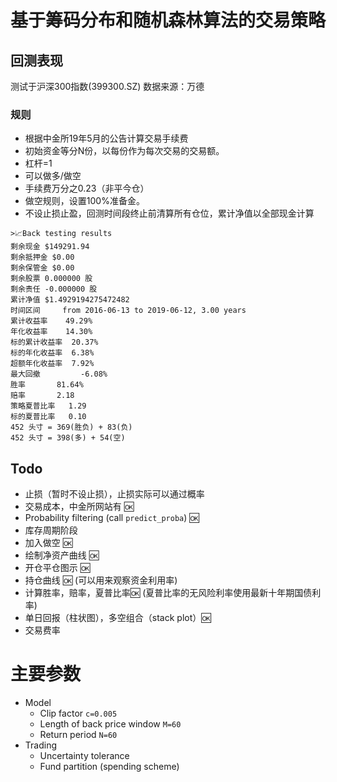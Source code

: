 # 基于筹码分布和随机森林算法的交易策略

## 回测表现
测试于沪深300指数(399300.SZ) 数据来源：万德

### 规则
- 根据中金所19年5月的公告计算交易手续费
- 初始资金等分N份，以每份作为每次交易的交易额。
- 杠杆=1
- 可以做多/做空
- 手续费万分之0.23（非平今仓）
- 做空规则，设置100%准备金。
- 不设止损止盈，回测时间段终止前清算所有仓位，累计净值以全部现金计算
```
>📈Back testing results
剩余现金 $149291.94
剩余抵押金 $0.00
剩余保管金 $0.00
剩余股票 0.000000 股
剩余责任 -0.000000 股
累计净值 $1.4929194275472482
时间区间	 from 2016-06-13 to 2019-06-12, 3.00 years
累计收益率	 49.29%
年化收益率	 14.30%
标的累计收益率	 20.37%
标的年化收益率	 6.38%
超额年化收益率	 7.92%
最大回撤		 -6.08%
胜率		 81.64%
赔率		 2.18
策略夏普比率	 1.29
标的夏普比率	 0.10
452 头寸 = 369(胜负) + 83(负)
452 头寸 = 398(多) + 54(空)
```

## Todo
- 止损（暂时不设止损），止损实际可以通过概率
- 交易成本，中金所网站有 🆗
- Probability filtering (call `predict_proba`) 🆗
- 库存周期阶段
- 加入做空 🆗
- 绘制净资产曲线 🆗
- 开仓平仓图示 🆗
- 持仓曲线 🆗 (可以用来观察资金利用率)
- 计算胜率，赔率，夏普比率🆗 (夏普比率的无风险利率使用最新十年期国债利率)
- 单日回报（柱状图），多空组合（stack plot）🆗
- 交易费率

# 主要参数

- Model
    - Clip factor `c=0.005`
    - Length of back price window `M=60`
    - Return period `N=60`
- Trading
    - Uncertainty tolerance
    - Fund partition (spending scheme)
    